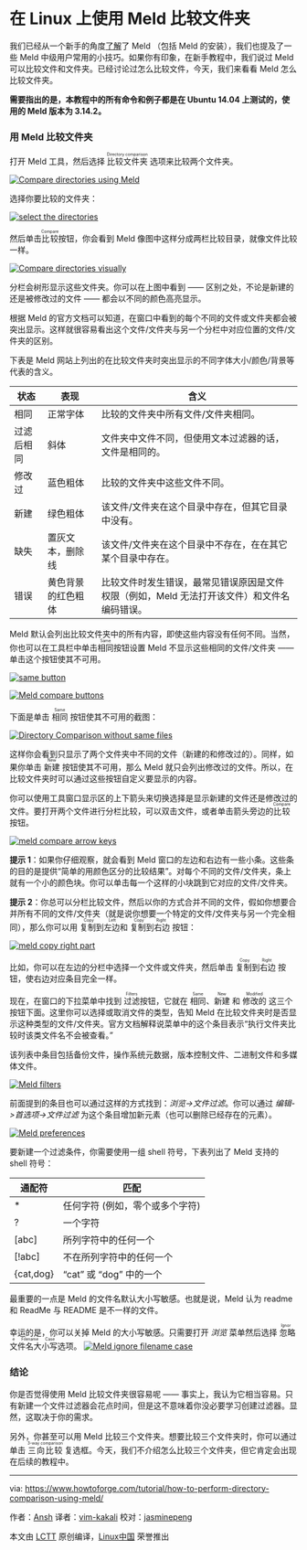 在 Linux 上使用 Meld 比较文件夹
============================================================

我们已经从一个新手的角度[了解][15]了 Meld （包括 Meld 的安装），我们也提及了一些 Meld 中级用户常用的小技巧。如果你有印象，在新手教程中，我们说过 Meld 可以比较文件和文件夹。已经讨论过怎么比较文件，今天，我们来看看 Meld 怎么比较文件夹。

**需要指出的是，本教程中的所有命令和例子都是在 Ubuntu 14.04 上测试的，使用的 Meld 版本为 3.14.2。**

### 用 Meld 比较文件夹

打开 Meld 工具，然后选择 <ruby>比较文件夹<rt>Directory comparison</rt></ruby> 选项来比较两个文件夹。

[
 ![Compare directories using Meld](https://www.howtoforge.com/images/beginners-guide-to-visual-merge-tool-meld-on-linux-part-3/meld-dir-comp-1.png) 
][5]

选择你要比较的文件夹：

[
 ![select the directories](https://www.howtoforge.com/images/beginners-guide-to-visual-merge-tool-meld-on-linux-part-3/meld-sel-dir-2.png) 
][6]

然后单击<ruby>比较<rt>Compare </rt></ruby>按钮，你会看到 Meld 像图中这样分成两栏比较目录，就像文件比较一样。

[
 ![Compare directories visually](https://www.howtoforge.com/images/beginners-guide-to-visual-merge-tool-meld-on-linux-part-3/meld-dircomp-begins-3.png) 
][7]

分栏会树形显示这些文件夹。你可以在上图中看到 —— 区别之处，不论是新建的还是被修改过的文件 —— 都会以不同的颜色高亮显示。

根据 Meld 的官方文档可以知道，在窗口中看到的每个不同的文件或文件夹都会被突出显示。这样就很容易看出这个文件/文件夹与另一个分栏中对应位置的文件/文件夹的区别。

下表是 Meld 网站上列出的在比较文件夹时突出显示的不同字体大小/颜色/背景等代表的含义。

|**状态** | **表现** | **含义** |
| --- | --- | --- |
| 相同 | 正常字体 | 比较的文件夹中所有文件/文件夹相同。|
| 过滤后相同 | 斜体 | 文件夹中文件不同，但使用文本过滤器的话，文件是相同的。|
| 修改过 | 蓝色粗体 | 比较的文件夹中这些文件不同。 |
| 新建 | 绿色粗体 | 该文件/文件夹在这个目录中存在，但其它目录中没有。|
| 缺失 | 置灰文本，删除线 | 该文件/文件夹在这个目录中不存在，在在其它某个目录中存在。 |
| 错误 | 黄色背景的红色粗体 | 比较文件时发生错误，最常见错误原因是文件权限（例如，Meld 无法打开该文件）和文件名编码错误。 |

Meld 默认会列出比较文件夹中的所有内容，即使这些内容没有任何不同。当然，你也可以在工具栏中单击<ruby>相同<rt>Same</rt></ruby>按钮设置 Meld 不显示这些相同的文件/文件夹 —— 单击这个按钮使其不可用。

[
 ![same button](https://www.howtoforge.com/images/beginners-guide-to-visual-merge-tool-meld-on-linux-part-3/meld-same-button.png) 
][3]

[
 ![Meld compare buttons](https://www.howtoforge.com/images/beginners-guide-to-visual-merge-tool-meld-on-linux-part-3/meld-same-disabled.png) 
][8]

下面是单击 <ruby>相同<rt>Same</rt></ruby> 按钮使其不可用的截图：

[
 ![Directory Comparison without same files](https://www.howtoforge.com/images/beginners-guide-to-visual-merge-tool-meld-on-linux-part-3/meld-only-diff.png) 
][9]

这样你会看到只显示了两个文件夹中不同的文件（新建的和修改过的）。同样，如果你单击 <ruby>新建<rt>New</rt></ruby> 按钮使其不可用，那么 Meld 就只会列出修改过的文件。所以，在比较文件夹时可以通过这些按钮自定义要显示的内容。

你可以使用工具窗口显示区的上下箭头来切换选择是显示新建的文件还是修改过的文件。要打开两个文件进行分栏比较，可以双击文件，或者单击箭头旁边的 <ruby>比较<rt>Compare</rt></ruby>按钮。

[
 ![meld compare arrow keys](https://www.howtoforge.com/images/beginners-guide-to-visual-merge-tool-meld-on-linux-part-3/meld-compare-arrows.png) 
][10]

**提示 1**：如果你仔细观察，就会看到 Meld 窗口的左边和右边有一些小条。这些条的目的是提供“简单的用颜色区分的比较结果”。对每个不同的文件/文件夹，条上就有一个小的颜色块。你可以单击每一个这样的小块跳到它对应的文件/文件夹。

**提示 2**：你总可以分栏比较文件，然后以你的方式合并不同的文件，假如你想要合并所有不同的文件/文件夹（就是说你想要一个特定的文件/文件夹与另一个完全相同），那么你可以用 <ruby>复制到左边<rt>Copy Left</rt></ruby>和 <ruby>复制到右边<rt>Copy Right</rt></ruby> 按钮：

[
 ![meld copy right part](https://www.howtoforge.com/images/beginners-guide-to-visual-merge-tool-meld-on-linux-part-3/meld-copy-right-left.png) 
][11]

比如，你可以在左边的分栏中选择一个文件或文件夹，然后单击 <ruby>复制到右边<rt>Copy Right</rt></ruby> 按钮，使右边对应条目完全一样。

现在，在窗口的下拉菜单中找到 <ruby>过滤<rt>Filters </rt></ruby> 按钮，它就在 <ruby>相同<rt>Same</rt></ruby>、<ruby>新建<rt>New</rt></ruby> 和 <ruby>修改的<rt>Modified</rt></ruby>  这三个按钮下面。这里你可以选择或取消文件的类型，告知 Meld 在比较文件夹时是否显示这种类型的文件/文件夹。官方文档解释说菜单中的这个条目表示“执行文件夹比较时该类文件名不会被查看。”

该列表中条目包括备份文件，操作系统元数据，版本控制文件、二进制文件和多媒体文件。

[
 ![Meld filters](https://www.howtoforge.com/images/beginners-guide-to-visual-merge-tool-meld-on-linux-part-3/meld-filters.png) 
][12]

前面提到的条目也可以通过这样的方式找到：_浏览->文件过滤_。你可以通过 _编辑->首选项->文件过滤_ 为这个条目增加新元素（也可以删除已经存在的元素）。

[
 ![Meld preferences](https://www.howtoforge.com/images/beginners-guide-to-visual-merge-tool-meld-on-linux-part-3/meld-edit-filters-menu.png) 
][13]

要新建一个过滤条件，你需要使用一组 shell 符号，下表列出了 Meld 支持的 shell 符号：

| **通配符** | **匹配** |
| --- | --- |
| * | 任何字符 (例如，零个或多个字符) |
| ? | 一个字符 |
| [abc] | 所列字符中的任何一个 |
| [!abc] | 不在所列字符中的任何一个 |
| {cat,dog} | “cat” 或 “dog” 中的一个 |

最重要的一点是 Meld 的文件名默认大小写敏感。也就是说，Meld 认为 readme 和 ReadMe 与 README 是不一样的文件。

幸运的是，你可以关掉 Meld 的大小写敏感。只需要打开 _浏览_ 菜单然后选择 <ruby>忽略文件名大小写<rt> Ignore Filename Case </rt></ruby> 选项。
[
 ![Meld ignore filename case](https://www.howtoforge.com/images/beginners-guide-to-visual-merge-tool-meld-on-linux-part-3/meld-ignore-case.png) 
][14]

### 结论

你是否觉得使用 Meld 比较文件夹很容易呢 —— 事实上，我认为它相当容易。只有新建一个文件过滤器会花点时间，但是这不意味着你没必要学习创建过滤器。显然，这取决于你的需求。

另外，你甚至可以用 Meld 比较三个文件夹。想要比较三个文件夹时，你可以通过单击 <ruby>三向比较<rt>3-way comparison</rt></ruby> 复选框。今天，我们不介绍怎么比较三个文件夹，但它肯定会出现在后续的教程中。


--------------------------------------------------------------------------------

via: https://www.howtoforge.com/tutorial/how-to-perform-directory-comparison-using-meld/

作者：[Ansh][a]
译者：[vim-kakali](https://github.com/vim-kakali)
校对：[jasminepeng](https://github.com/jasminepeng)

本文由 [LCTT](https://github.com/LCTT/TranslateProject) 原创编译，[Linux中国](https://linux.cn/) 荣誉推出

[a]:https://www.howtoforge.com/tutorial/how-to-perform-directory-comparison-using-meld/
[1]:https://www.howtoforge.com/tutorial/how-to-perform-directory-comparison-using-meld/#compare-directories-using-meld
[2]:https://www.howtoforge.com/tutorial/how-to-perform-directory-comparison-using-meld/#conclusion
[3]:https://www.howtoforge.com/images/beginners-guide-to-visual-merge-tool-meld-on-linux-part-3/big/meld-same-button.png
[4]:https://www.howtoforge.com/tutorial/beginners-guide-to-visual-merge-tool-meld-on-linux/
[5]:https://www.howtoforge.com/images/beginners-guide-to-visual-merge-tool-meld-on-linux-part-3/big/meld-dir-comp-1.png
[6]:https://www.howtoforge.com/images/beginners-guide-to-visual-merge-tool-meld-on-linux-part-3/big/meld-sel-dir-2.png
[7]:https://www.howtoforge.com/images/beginners-guide-to-visual-merge-tool-meld-on-linux-part-3/big/meld-dircomp-begins-3.png
[8]:https://www.howtoforge.com/images/beginners-guide-to-visual-merge-tool-meld-on-linux-part-3/big/meld-same-disabled.png
[9]:https://www.howtoforge.com/images/beginners-guide-to-visual-merge-tool-meld-on-linux-part-3/big/meld-only-diff.png
[10]:https://www.howtoforge.com/images/beginners-guide-to-visual-merge-tool-meld-on-linux-part-3/big/meld-compare-arrows.png
[11]:https://www.howtoforge.com/images/beginners-guide-to-visual-merge-tool-meld-on-linux-part-3/big/meld-copy-right-left.png
[12]:https://www.howtoforge.com/images/beginners-guide-to-visual-merge-tool-meld-on-linux-part-3/big/meld-filters.png
[13]:https://www.howtoforge.com/images/beginners-guide-to-visual-merge-tool-meld-on-linux-part-3/big/meld-edit-filters-menu.png
[14]:https://www.howtoforge.com/images/beginners-guide-to-visual-merge-tool-meld-on-linux-part-3/big/meld-ignore-case.png
[15]:https://linux.cn/article-8402-1.html